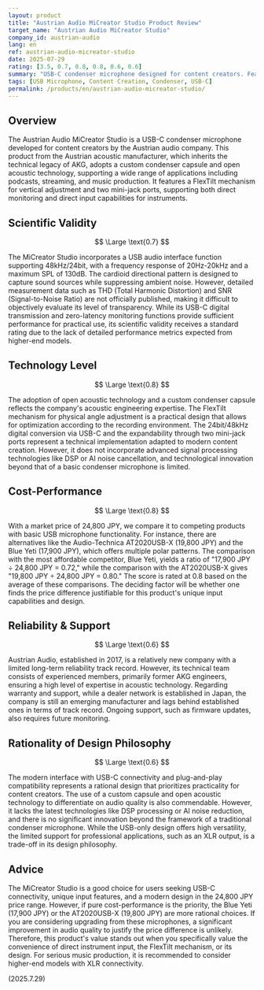 ```yaml
---
layout: product
title: "Austrian Audio MiCreator Studio Product Review"
target_name: "Austrian Audio MiCreator Studio"
company_id: austrian-audio
lang: en
ref: austrian-audio-micreator-studio
date: 2025-07-29
rating: [3.5, 0.7, 0.8, 0.8, 0.6, 0.6]
summary: "USB-C condenser microphone designed for content creators. Features custom capsule and open acoustic technology, delivering 48kHz/24bit audio quality."
tags: [USB Microphone, Content Creation, Condenser, USB-C]
permalink: /products/en/austrian-audio-micreator-studio/
---
```


## Overview

The Austrian Audio MiCreator Studio is a USB-C condenser microphone developed for content creators by the Austrian audio company. This product from the Austrian acoustic manufacturer, which inherits the technical legacy of AKG, adopts a custom condenser capsule and open acoustic technology, supporting a wide range of applications including podcasts, streaming, and music production. It features a FlexTilt mechanism for vertical adjustment and two mini-jack ports, supporting both direct monitoring and direct input capabilities for instruments.

## Scientific Validity

$$ \Large \text{0.7} $$

The MiCreator Studio incorporates a USB audio interface function supporting 48kHz/24bit, with a frequency response of 20Hz-20kHz and a maximum SPL of 130dB. The cardioid directional pattern is designed to capture sound sources while suppressing ambient noise. However, detailed measurement data such as THD (Total Harmonic Distortion) and SNR (Signal-to-Noise Ratio) are not officially published, making it difficult to objectively evaluate its level of transparency. While its USB-C digital transmission and zero-latency monitoring functions provide sufficient performance for practical use, its scientific validity receives a standard rating due to the lack of detailed performance metrics expected from higher-end models.

## Technology Level

$$ \Large \text{0.8} $$

The adoption of open acoustic technology and a custom condenser capsule reflects the company's acoustic engineering expertise. The FlexTilt mechanism for physical angle adjustment is a practical design that allows for optimization according to the recording environment. The 24bit/48kHz digital conversion via USB-C and the expandability through two mini-jack ports represent a technical implementation adapted to modern content creation. However, it does not incorporate advanced signal processing technologies like DSP or AI noise cancellation, and technological innovation beyond that of a basic condenser microphone is limited.

## Cost-Performance

$$ \Large \text{0.8} $$

With a market price of 24,800 JPY, we compare it to competing products with basic USB microphone functionality. For instance, there are alternatives like the Audio-Technica AT2020USB-X (19,800 JPY) and the Blue Yeti (17,900 JPY), which offers multiple polar patterns. The comparison with the most affordable competitor, Blue Yeti, yields a ratio of "17,900 JPY ÷ 24,800 JPY = 0.72," while the comparison with the AT2020USB-X gives "19,800 JPY ÷ 24,800 JPY = 0.80." The score is rated at 0.8 based on the average of these comparisons. The deciding factor will be whether one finds the price difference justifiable for this product's unique input capabilities and design.

## Reliability & Support

$$ \Large \text{0.6} $$

Austrian Audio, established in 2017, is a relatively new company with a limited long-term reliability track record. However, its technical team consists of experienced members, primarily former AKG engineers, ensuring a high level of expertise in acoustic technology. Regarding warranty and support, while a dealer network is established in Japan, the company is still an emerging manufacturer and lags behind established ones in terms of track record. Ongoing support, such as firmware updates, also requires future monitoring.

## Rationality of Design Philosophy

$$ \Large \text{0.6} $$

The modern interface with USB-C connectivity and plug-and-play compatibility represents a rational design that prioritizes practicality for content creators. The use of a custom capsule and open acoustic technology to differentiate on audio quality is also commendable. However, it lacks the latest technologies like DSP processing or AI noise reduction, and there is no significant innovation beyond the framework of a traditional condenser microphone. While the USB-only design offers high versatility, the limited support for professional applications, such as an XLR output, is a trade-off in its design philosophy.

## Advice

The MiCreator Studio is a good choice for users seeking USB-C connectivity, unique input features, and a modern design in the 24,800 JPY price range. However, if pure cost-performance is the priority, the Blue Yeti (17,900 JPY) or the AT2020USB-X (19,800 JPY) are more rational choices. If you are considering upgrading from these microphones, a significant improvement in audio quality to justify the price difference is unlikely. Therefore, this product's value stands out when you specifically value the convenience of direct instrument input, the FlexTilt mechanism, or its design. For serious music production, it is recommended to consider higher-end models with XLR connectivity.

(2025.7.29)
